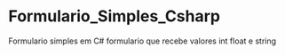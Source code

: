 # Formulario_Simples_Csharp

Formulario simples em C#
formulario que recebe valores int float e string
